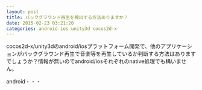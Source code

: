 ```yaml
---
layout: post
title: バックグラウンド再生を検出する方法ありますか？
date: 2015-02-23 03:21:20
categories: android ios unity3d cocos2d-x
---
```

<!-- {% raw %} -->
<p>cocos2d-x/unity3dのandroid/iosプラットフォーム開発で、他のアプリケーションがバックグラウンド再生で音楽等を再生しているか判断する方法はありますでしょうか？情報が無いのでandroid/iosそれぞれのnative処理でも構いません。</p>

<p>android・・・</p>
<!-- {% endraw %} -->
